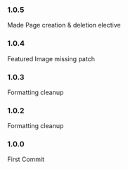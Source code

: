 ### 1.0.5 ### 

Made Page creation & deletion elective

### 1.0.4 ### 

Featured Image missing patch


### 1.0.3 ### 

Formatting cleanup

### 1.0.2 ### 

Formatting cleanup

### 1.0.0 ### 

First Commit